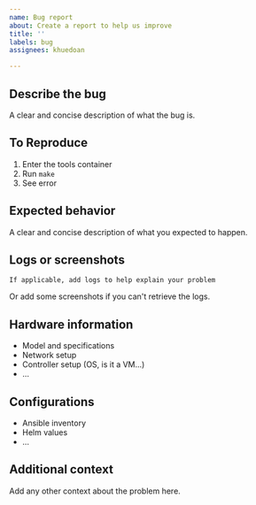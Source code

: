 ```yaml
---
name: Bug report
about: Create a report to help us improve
title: ''
labels: bug
assignees: khuedoan

---
```


## Describe the bug

A clear and concise description of what the bug is.

## To Reproduce

1. Enter the tools container
2. Run `make`
3. See error

## Expected behavior

A clear and concise description of what you expected to happen.

## Logs or screenshots

```
If applicable, add logs to help explain your problem
```

Or add some screenshots if you can't retrieve the logs.

## Hardware information

- Model and specifications
- Network setup
- Controller setup (OS, is it a VM...)
- ...

## Configurations

- Ansible inventory
- Helm values
- ...

## Additional context

Add any other context about the problem here.
